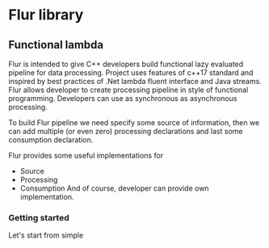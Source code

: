 # Flur library

## Functional lambda 

Flur is intended to give C++ developers build functional lazy evaluated pipeline for data 
processing. Project uses features of c++17 standard and inspired by best practices of
.Net lambda fluent interface and Java streams.
Flur allows developer to create processing pipeline in style of functional programming. 
Developers can use as synchronous as
asynchronous processing.

To build Flur pipeline we need specify some source of information, then we can add 
multiple (or even zero) processing declarations and last some consumption 
declaration.

Flur provides some useful implementations for 
- Source
- Processing
- Consumption
And of course, developer can provide own implementation.

### Getting started
Let's start from simple 